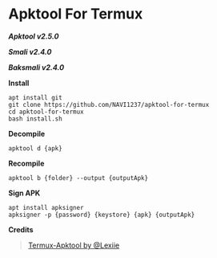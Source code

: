 # Apktool For Termux
***Apktool v2.5.0***

***Smali v2.4.0***

***Baksmali v2.4.0***

**__Install__**
```
apt install git
git clone https://github.com/NAVI1237/apktool-for-termux
cd apktool-for-termux
bash install.sh
```

**__Decompile__**
```
apktool d {apk}
```

**__Recompile__**
```
apktool b {folder} --output {outputApk}
```

**__Sign APK__**
```
apt install apksigner
apksigner -p {password} {keystore} {apk} {outputApk}
```

**__Credits__**
> [Termux-Apktool by @Lexiie](https://github.com/Lexiie/Termux-Apktool)
